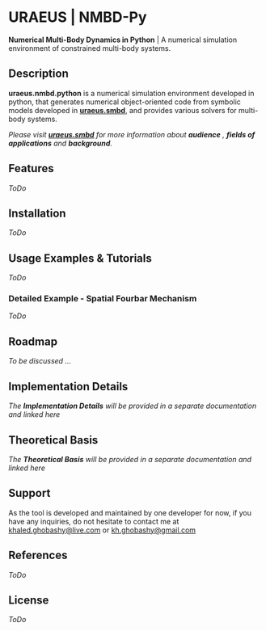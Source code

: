# **URAEUS** | NMBD-Py

**Numerical Multi-Body Dynamics in Python** | A numerical simulation environment of constrained multi-body systems.

## Description

**uraeus.nmbd.python** is a numerical simulation environment developed in python, that generates numerical object-oriented code from symbolic models developed in **[uraeus.smbd]( https://github.com/khaledghobashy/uraeus-smbd )**, and provides various solvers for multi-body systems.

*Please visit **[uraeus.smbd]( https://github.com/khaledghobashy/uraeus-smbd )** for more information about **audience** , **fields of applications** and **background**.*

## Features

*ToDo*

## Installation

*ToDo*

## Usage Examples & Tutorials

*ToDo*

### Detailed Example - Spatial Fourbar Mechanism

*ToDo*

## Roadmap

*To be discussed ...*

## Implementation Details

*The **Implementation Details** will be provided in a separate documentation and linked here*

## Theoretical Basis

*The **Theoretical Basis** will be provided in a separate documentation and linked here*

## Support

As the tool is developed and maintained by one developer for now, if you have any inquiries, do not hesitate to contact me at [khaled.ghobashy@live.com](mailto:khaled.ghobashy@live.com) or [kh.ghobashy@gmail.com](mailto:kh.ghobashy@gmail.com)

## References

*ToDo*

## License

*ToDo*